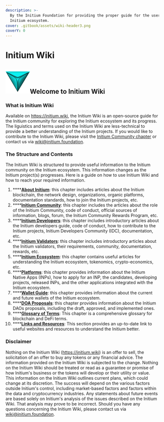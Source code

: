 ```yaml
---
description: >-
  By the Initium Foundation for providing the proper guide for the users of the
  Initium ecosystem.
cover: .gitbook/assets/wiki-header3.png
coverY: 0
---
```


# Initium Wiki

## ![](.gitbook/assets/logo-symbol.png)Welcome to Initium Wiki

### What is Initium Wiki

Available on https://initium.wiki, the Initium Wiki is an open-source guide for the Initium community for exploring the Initium ecosystem and its progress. The liguistics and terms used on the Initium Wiki are less-technical to provide a better understanding of the Initium projects. If you would like to contribute to the Initium Wiki, please visit the [Initium Community chapter](community/table-of-contents.md) or contact us via [wiki@initium.foundation](mailto:wiki@initium.foundation).&#x20;

### The Structure and Contents

The Initium Wiki is structured to provide useful information to the Initium community on the Initium ecosystem. This information changes as the Initium project(s) progresses. Here is a guide on how to use Initium Wiki and how to reach your required information.

1. ****[**About Initium**](about-initium/table-of-contents.md): this chapter includes articles about the Initium blockchain, the network design, organizations, organic platforms, documentation standards, how to join the Initium projects, etc.
2. ****[**Initium Community**](community/table-of-contents.md): this chapter includes the articles about the role of the Initium Community, code of conduct, official sources of information, blogs, forum, the Initium Community Rewards Program, etc.
3. ****[**Initium Developers**](developers/table-of-content.md): this chapter includes introductory articles about the Initium developers guide, code of conduct, how to contribute to the Initium projects, Initium Developers Community (IDC), documentation, etc.
4. ****[**Initium Validators**](validators/table-of-contents.md): this chapter includes introductory articles about the Initium validators, their requirements, community, documentation, rewards, etc.
5. ****[**Initium Ecosystem**](validators/table-of-contents.md): this chapter contains useful articles for understanding the Initium ecosystem, tokenomics, crypto-economics, etc.
6. ****[**Platforms**](broken-reference): this chapter provides information about the Initium Native Apps (INPs), how to apply for an INP, the candidates, developing projects, released INPs, and the other applications integrated with the Initium ecosystem.
7. ****[**Wallet Guide**](introduction.md): this chapter provides information about the current and future wallets of the Initium ecosystem.
8. ****[**DOA Proposals**](broken-reference): this chapter provides information about the Initium DAOs proposals, including the draft, approved, and implemented ones.
9. ****[**Glossary of Terms**](appendix/glossary-of-terms.md): This chapter is a comprehensive glossary for blockchain and DeFi terms.
10. ****[**Links and Resources**](appendix/links-and-resources.md): This section provides an up-to-date link to useful websites and resources to understand the Initium better.

### Disclaimer&#x20;

Nothing on the Initium Wiki (https://initium.wiki) is an offer to sell, the solicitation of an offer to buy any tokens or any financial advice. The information provided on the Initium Wiki is subjected to the change. Nothing on the Initium Wiki should be treated or read as a guarantee or promise of how Initium's business or the tokens will develop or their utility or value. This information on the Initium Wiki outlines current plans, which could change at its discretion. The success will depend on the various factors outside Initium's control, including market-based factors and factors within the data and cryptocurrency industries. Any statements about future events are based solely on Initium's analysis of the issues described on the Initium Wiki. That analysis may prove to be incorrect. Should you have any questions concerning the Initium Wiki, please contact us via [wiki@initium.foundation](mailto:wiki@initium.foundation).&#x20;
